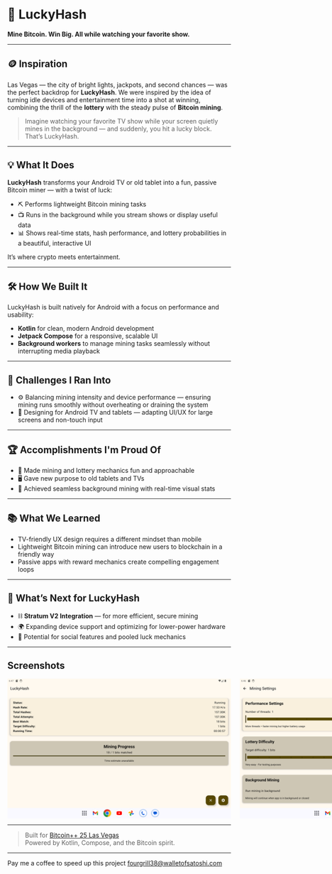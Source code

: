 # 🎰 LuckyHash

**Mine Bitcoin. Win Big. All while watching your favorite show.**

---

## 🪙 Inspiration

Las Vegas — the city of bright lights, jackpots, and second chances — was the perfect backdrop for **LuckyHash**. We were inspired by the idea of turning idle devices and entertainment time into a shot at winning, combining the thrill of the **lottery** with the steady pulse of **Bitcoin mining**.

> Imagine watching your favorite TV show while your screen quietly mines in the background — and suddenly, you hit a lucky block. That’s LuckyHash.

---

## 💡 What It Does

**LuckyHash** transforms your Android TV or old tablet into a fun, passive Bitcoin miner — with a twist of luck:

- ⛏️ Performs lightweight Bitcoin mining tasks
- 📺 Runs in the background while you stream shows or display useful data
- 📊 Shows real-time stats, hash performance, and lottery probabilities in a beautiful, interactive UI

It’s where crypto meets entertainment.

---

## 🛠️ How We Built It

LuckyHash is built natively for Android with a focus on performance and usability:

- **Kotlin** for clean, modern Android development
- **Jetpack Compose** for a responsive, scalable UI
- **Background workers** to manage mining tasks seamlessly without interrupting media playback

---

## 🚧 Challenges I Ran Into

- ⚙️ Balancing mining intensity and device performance — ensuring mining runs smoothly without overheating or draining the system
- 📱 Designing for Android TV and tablets — adapting UI/UX for large screens and non-touch input

---

## 🏆 Accomplishments I'm Proud Of

- 🎉 Made mining and lottery mechanics fun and approachable
- 🖥️ Gave new purpose to old tablets and TVs
- 🔄 Achieved seamless background mining with real-time visual stats

---

## 📚 What We Learned

- TV-friendly UX design requires a different mindset than mobile
- Lightweight Bitcoin mining can introduce new users to blockchain in a friendly way
- Passive apps with reward mechanics create compelling engagement loops

---

## 🚀 What’s Next for LuckyHash

- ⛓️ **Stratum V2 Integration** — for more efficient, secure mining
- 🌍 Expanding device support and optimizing for lower-power hardware
- 💬 Potential for social features and pooled luck mechanics

---
## Screenshots

<div style="display: flex; gap: 20px;">
  <img src="screenshots/status.png" alt="Status" width="600" height="auto">
  <img src="screenshots/settings.png" alt="Settings" width="600" height="auto">
</div>

---

> Built for [Bitcoin++ 25 Las Vegas](https://b25.devpost.com/?_gl=1*1izfkpk*_gcl_au*MTQ2NzY5ODIzMy4xNzM5MDI3Nzky*_ga*MTA5ODMxOTQwNi4xNzM5MDI3Nzkz*_ga_0YHJK3Y10M*MTc0NDU3ODI2MS4xOS4xLjE3NDQ1ODE1NjkuMC4wLjA.)  
> Powered by Kotlin, Compose, and the Bitcoin spirit.

---

Pay me a coffee to speed up this project
fourgrill38@walletofsatoshi.com